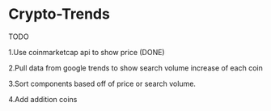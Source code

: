# Crypto-Trends

TODO


1.Use coinmarketcap api to show price (DONE)

2.Pull data from google trends to show search volume increase of each coin

3.Sort components based off of price or search volume.

4.Add addition coins
